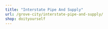 ```yaml
---
title: "Interstate Pipe And Supply"
url: /grove-city/interstate-pipe-and-supply/
shop: doityourself
---
```

